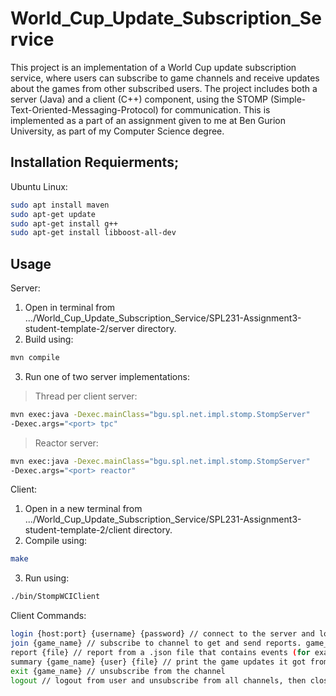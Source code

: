 # World_Cup_Update_Subscription_Service
This project is an implementation of a World Cup update subscription service, where users can subscribe to game channels and receive updates about the games from other subscribed users. The project includes both a server (Java) and a client (C++) component, using the STOMP (Simple-Text-Oriented-Messaging-Protocol) for communication.
This is implemented as a part of an assignment given to me at Ben Gurion University, as part of my Computer Science degree.

## Installation Requierments;
Ubuntu Linux:

```bash
sudo apt install maven
sudo apt-get update
sudo apt-get install g++
sudo apt-get install libboost-all-dev
```

## Usage
Server:
1. Open in terminal from .../World_Cup_Update_Subscription_Service/SPL231-Assignment3-student-template-2/server directory.
2. Build using:
```bash
mvn compile
```
3. Run one of two server implementations:
> Thread per client server:
```bash
mvn exec:java -Dexec.mainClass="bgu.spl.net.impl.stomp.StompServer"
-Dexec.args="<port> tpc"
```
> Reactor server:
```bash
mvn exec:java -Dexec.mainClass="bgu.spl.net.impl.stomp.StompServer"
-Dexec.args="<port> reactor"
```

Client:
1. Open in a new terminal from .../World_Cup_Update_Subscription_Service/SPL231-Assignment3-student-template-2/client directory.
2. Compile using:
```bash
make
```
3. Run using:
```bash
./bin/StompWCIClient
```

Client Commands:
```bash
login {host:port} {username} {password} // connect to the server and log in as a new or existing user.
join {game_name} // subscribe to channel to get and send reports. game_name format: <team1>_<team2>
report {file} // report from a .json file that contains events (for example client/data/events1.json)
summary {game_name} {user} {file} // print the game updates it got from {user} for {game_name} into the provided {file}
exit {game_name} // unsubscribe from the channel
logout // logout from user and unsubscribe from all channels, then close connection from server.
```
